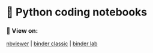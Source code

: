 # 🐍 Python coding notebooks

### 🔗 View on:

[nbviewer](https://nbviewer.jupyter.org/github/gymnasium-immensee/python/tree/master/notebook)
|
[binder classic](https://mybinder.org/v2/gh/gymnasium-immensee/binder/master?urlpath=git-pull%3Frepo%3Dhttps%253A%252F%252Fgithub.com%252Fgymnasium-immensee%252Fpython%26urlpath%3Dtree%252Fpython%252Fnotebooks%26branch%3Dmaster)
|
[binder lab](https://mybinder.org/v2/gh/gymnasium-immensee/binder/master?urlpath=git-pull%3Frepo%3Dhttps%253A%252F%252Fgithub.com%252Fgymnasium-immensee%252Fpython%26urlpath%3Dlab%252Ftree%252Fpython%252Fnotebooks%26branch%3Dmaster)
